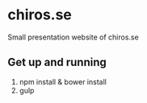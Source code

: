 # chiros.se
Small presentation website of chiros.se

## Get up and running
1. npm install & bower install
2. gulp
